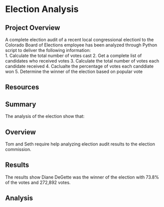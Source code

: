 # Election Analysis

## Project Overview
A complete election audit of a recent local congressional electionl to the Colorado Board of Elections employee has been analyzed through Python script to deliver the following information:  
    1. Calculate the total number of votes cast
    2. Get a complete list of candidates who received votes
    3. Calculate the total number of votes each candidate received
    4. Caclualte the percentage of votes each canddiate won
    5. Determine the winner of the election based on popular vote
  
## Resources

## Summary
The analysis of the election show that:

## **Overview**
Tom and Seth require help analyzing election audit results to the election commission.

## Results
The results show Diane DeGette was the winner of the election with 73.8% of the votes and 272,892 votes.
## Analysis
